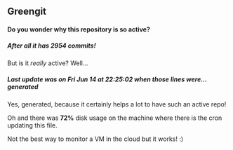 ## Greengit

#### Do you wonder why this repository is so active?

##### After all it has 2954 commits!

But is it *really* active? Well...

##### Last update was on Fri Jun 14 at 22:25:02 when those lines were... generated

Yes, generated, because it certainly helps a lot to have such an active repo!

Oh and there was **72%** disk usage on the machine
where there is the cron updating this file.

Not the best way to monitor a VM in the cloud but it works! :)
